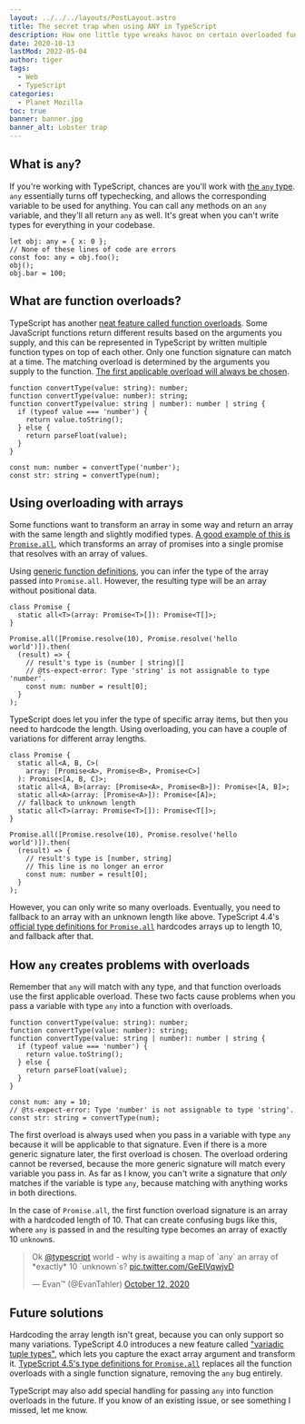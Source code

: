 ```yaml
---
layout: ../../../layouts/PostLayout.astro
title: The secret trap when using ANY in TypeScript
description: How one little type wreaks havoc on certain overloaded functions.
date: 2020-10-13
lastMod: 2022-05-04
author: tiger
tags:
  - Web
  - TypeScript
categories:
  - Planet Mozilla
toc: true
banner: banner.jpg
banner_alt: Lobster trap
---
```


## What is `any`?

If you're working with TypeScript, chances are you'll work with [the `any` type](https://www.typescriptlang.org/docs/handbook/2/everyday-types.html#any). `any` essentially turns off typechecking, and allows the corresponding variable to be used for anything. You can call any methods on an `any` variable, and they'll all return `any` as well. It's great when you can't write types for everything in your codebase.

```tsx
let obj: any = { x: 0 };
// None of these lines of code are errors
const foo: any = obj.foo();
obj();
obj.bar = 100;
```

## What are function overloads?

TypeScript has another [neat feature called function overloads](https://www.typescriptlang.org/docs/handbook/2/functions.html#function-overloads). Some JavaScript functions return different results based on the arguments you supply, and this can be represented in TypeScript by written multiple function types on top of each other. Only one function signature can match at a time. The matching overload is determined by the arguments you supply to the function. [The first applicable overload will always be chosen](https://github.com/microsoft/TypeScript/issues/1860#issuecomment-72154737).

```tsx
function convertType(value: string): number;
function convertType(value: number): string;
function convertType(value: string | number): number | string {
  if (typeof value === 'number') {
    return value.toString();
  } else {
    return parseFloat(value);
  }
}

const num: number = convertType('number');
const str: string = convertType(num);
```

## Using overloading with arrays

Some functions want to transform an array in some way and return an array with the same length and slightly modified types. [A good example of this is `Promise.all`](https://developer.mozilla.org/en-US/docs/Web/JavaScript/Reference/Global_Objects/Promise/all), which transforms an array of promises into a single promise that resolves with an array of values.

Using [generic function definitions](https://www.typescriptlang.org/docs/handbook/2/functions.html#generic-functions), you can infer the type of the array passed into `Promise.all`. However, the resulting type will be an array without positional data.

```tsx
class Promise {
  static all<T>(array: Promise<T>[]): Promise<T[]>;
}

Promise.all([Promise.resolve(10), Promise.resolve('hello world')]).then(
  (result) => {
    // result's type is (number | string)[]
    // @ts-expect-error: Type 'string' is not assignable to type 'number'.
    const num: number = result[0];
  }
);
```

TypeScript does let you infer the type of specific array items, but then you need to hardcode the length. Using overloading, you can have a couple of variations for different array lengths.

```tsx
class Promise {
  static all<A, B, C>(
    array: [Promise<A>, Promise<B>, Promise<C>]
  ): Promise<[A, B, C]>;
  static all<A, B>(array: [Promise<A>, Promise<B>]): Promise<[A, B]>;
  static all<A>(array: [Promise<A>]): Promise<[A]>;
  // fallback to unknown length
  static all<T>(array: Promise<T>[]): Promise<T[]>;
}

Promise.all([Promise.resolve(10), Promise.resolve('hello world')]).then(
  (result) => {
    // result's type is [number, string]
    // This line is no longer an error
    const num: number = result[0];
  }
);
```

However, you can only write so many overloads. Eventually, you need to fallback to an array with an unknown length like above. TypeScript 4.4's [official type definitions for `Promise.all`](https://github.com/microsoft/TypeScript/blob/065a996345fcfafd3c744d2a724a1ae9f31f9ab0/lib/lib.es2015.promise.d.ts#L41) hardcodes arrays up to length 10, and fallback after that.

## How `any` creates problems with overloads

Remember that `any` will match with any type, and that function overloads use the first applicable overload. These two facts cause problems when you pass a variable with type `any` into a function with overloads.

```tsx
function convertType(value: string): number;
function convertType(value: number): string;
function convertType(value: string | number): number | string {
  if (typeof value === 'number') {
    return value.toString();
  } else {
    return parseFloat(value);
  }
}

const num: any = 10;
// @ts-expect-error: Type 'number' is not assignable to type 'string'.
const str: string = convertType(num);
```

The first overload is always used when you pass in a variable with type `any` because it will be applicable to that signature. Even if there is a more generic signature later, the first overload is chosen. The overload ordering cannot be reversed, because the more generic signature will match every variable you pass in. As far as I know, you can't write a signature that _only_ matches if the variable is type `any`, because matching with anything works in both directions.

In the case of `Promise.all`, the first function overload signature is an array with a hardcoded length of 10. That can create confusing bugs like this, where `any` is passed in and the resulting type becomes an array of exactly 10 `unknown`s.

<blockquote class="twitter-tweet"><p lang="en" dir="ltr">Ok <a href="https://twitter.com/typescript?ref_src=twsrc%5Etfw">@typescript</a> world - why is awaiting a map of `any` an array of *exactly* 10 `unknown`s? <a href="https://t.co/GeEIVqwjvD">pic.twitter.com/GeEIVqwjvD</a></p>&mdash; Evan™ (@EvanTahler) <a href="https://twitter.com/EvanTahler/status/1315782177288679424?ref_src=twsrc%5Etfw">October 12, 2020</a></blockquote> <script async src="https://platform.twitter.com/widgets.js" charset="utf-8"></script>

## Future solutions

Hardcoding the array length isn't great, because you can only support so many variations. TypeScript 4.0 introduces a new feature called ["variadic tuple types"](https://devblogs.microsoft.com/typescript/announcing-typescript-4-0/#variadic-tuple-types), which lets you capture the exact array argument and transform it. [TypeScript 4.5's type definitions for `Promise.all`](https://www.typescriptlang.org/docs/handbook/release-notes/typescript-4-5.html#the-awaited-type-and-promise-improvements) replaces all the function overloads with a single function signature, removing the `any` bug entirely.

TypeScript may also add special handling for passing `any` into function overloads in the future. If you know of an existing issue, or see something I missed, let me know.
